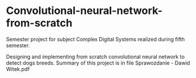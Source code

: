 # Convolutional-neural-network-from-scratch
Semester project for subject Complex Digital Systems realized during fifth semester.

Designing and implementing from scratch convolutional neural network to detect dogs breeds. 
Summary of this project is in file Sprawozdanie - Dawid Witek.pdf
